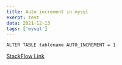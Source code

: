 ```yaml
---
title: Auto increment in mysql
exerpt: test
data: 2021-12-13
tags: ['mysql']
---
```


```mysql
ALTER TABLE tablename AUTO_INCREMENT = 1
```
[StackFlow Link](https://stackoverflow.com/a/8923132)
